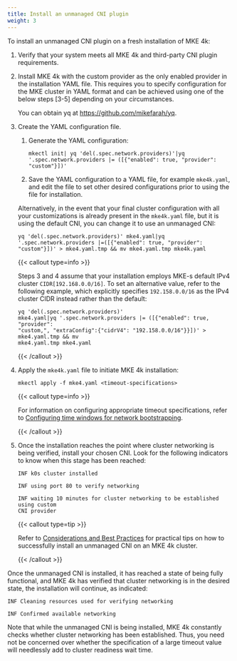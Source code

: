 ```yaml
---
title: Install an unmanaged CNI plugin
weight: 3
---
```


To install an unmanaged CNI plugin on a fresh installation of MKE 4k:

1. Verify that your system meets all MKE 4k and third-party CNI plugin
   requirements.

2. Install MKE 4k with the custom provider as the only enabled provider in
   the installation YAML file. This requires you to specify configuration for the MKE
   cluster in YAML format and can be achieved using one of the below steps
   [3-5] depending on your circumstances.

   You can obtain yq at https://github.com/mikefarah/yq.

3. Create the YAML configuration file.

   1. Generate the YAML configuration:

      ```
      mkectl init| yq 'del(.spec.network.providers)'|yq
      '.spec.network.providers |= ([{"enabled": true, "provider": "custom"}])'
      ```

   2. Save the YAML configuration to a YAML file, for example `mke4k.yaml`,
      and edit the file to set other desired configurations prior to using the
      file for installation.

   Alternatively, in the event that your final cluster configuration with all
   your customizations is already present in the `mke4k.yaml` file, but
   it is using the default CNI, you can change it to use an unmanaged CNI:

   ```
   yq 'del(.spec.network.providers)' mke4.yaml|yq '.spec.network.providers |=([{"enabled": true, "provider": "custom"}])' > mke4.yaml.tmp && mv mke4.yaml.tmp mke4k.yaml
   ```

   {{< callout type=info >}}

   Steps 3 and 4 assume that your installation employs MKE-s default
   IPv4 cluster `CIDR[192.168.0.0/16]`. To set an alternative value, refer to
   the following example, which explicitly specifies `192.158.0.0/16` as the
   IPv4 cluster CIDR instead rather than the default:

   ```
   yq 'del(.spec.network.providers)'
   mke4.yaml|yq '.spec.network.providers |= ([{"enabled": true, "provider":
   "custom,", "extraConfig":{"cidrV4": "192.158.0.0/16"}}])' > mke4.yaml.tmp && mv
   mke4.yaml.tmp mke4.yaml
   ```

   {{< /callout >}}

5. Apply the `mke4k.yaml` file to initiate MKE 4k installation:

   ```
   mkectl apply -f mke4.yaml <timeout-specifications>
   ```

   {{< callout type=info >}}

   For information on configuring appropriate timeout specifications, refer to
   [Configuring time windows for network
   bootstrapping](../configure-time-windows-bootstrapping).

   {{< /callout >}}

6. Once the installation reaches the point where cluster networking is being
   verified, install your chosen CNI. Look for the following indicators to
   know when this stage has been reached:

   ```
   INF k0s cluster installed
   ```

   ```
   INF using port 80 to verify networking
   ```

   ```
   INF waiting 10 minutes for cluster networking to be established using custom
   CNI provider
   ```

   {{< callout type=tip >}}

   Refer to [Considerations and Best
   Practices](../considerations-best-practices) for practical tips on how to
   successfully install an unmanaged CNI on an MKE 4k cluster.

   {{< /callout >}}

Once the unmanaged CNI is installed, it has reached a state of being fully
functional, and MKE 4k has verified that cluster networking is in the desired
state, the installation will continue, as indicated:

```
INF Cleaning resources used for verifying networking
```
```
INF Confirmed available networking
```

Note that while the unmanaged CNI is being installed, MKE 4k constantly checks
whether cluster networking has been established. Thus, you need not be
concerned over whether the specification of a large timeout value will
needlessly add to cluster readiness wait time.
